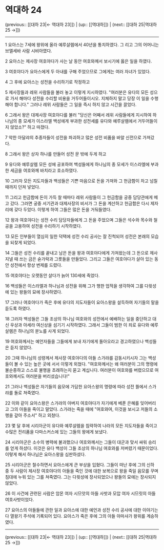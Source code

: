 # 역대하 24

(previous:: [[대하 23|← 역대하 23]]) | (up:: [[역대하]]) | (next:: [[대하 25|역대하 25 →]])

***




1 
요아스는 7세에 왕위에 올라 예루살렘에서 40년을 통치하였다. 그 리고 그의 어머니는 브엘세바 사람 시비아였다. 



2 
요아스는 제사장 여호야다가 사는 날 동안 여호와께서 보시기에 옳은 일을 하였다. 



3 
여호야다가 요아스에게 두 아내를 구해 주었으므로 그에게는 여러 자녀가 있었다. 



4 
그 후에 요아스는 성전을 수리하기로 작정하고 



5 
제사장들과 레위 사람들을 불러 놓고 이렇게 지시하였다. "여러분은 유다의 모든 성으로 가서 해마다 성전을 수리할 비용을 거두어들이시오. 지체하지 말고 당장 이 일을 수행해야 합니다." 그러나 레위 사람들은 그 일을 즉시 하지 않고 시간을 끌었다. 



6 
그래서 왕은 대제사장 여호야다를 불러 "당신은 어째서 레위 사람들에게 지시하여 하나님의 종 모세가 이스라엘 백성에게 부과한 성전세를 유다와 예루살렘에서 거두어들이지 않았소?" 하고 따졌다. 



7 
악한 아달랴의 추종자들이 성전을 파괴하고 많은 성전 비품을 바알 신전으로 가져갔다. 



8 
그래서 왕은 상자 하나를 만들어 성전 문 밖에 두게 하고 



9 
유다와 예루살렘 모든 성에 공포하여 백성들에게 하나님의 종 모세가 이스라엘에 부과한 세금을 여호와께 바치라고 호소하였다. 



10 
그러자 모든 지도자들과 백성들은 기쁜 마음으로 돈을 가져와 그 헌금함이 차고 넘칠 때까지 던져 넣었다. 



11 
그리고 헌금함에 돈이 가득 찰 때마다 레위 사람들이 그 헌금함을 궁중 담당관에게 메고 갔다. 그러면 궁중 서기관과 대제사장의 비서가 그 돈을 계산하고 헌금함은 다시 제자리에 갖다 두었다. 이렇게 하여 그들은 많은 돈을 거둬들였다. 



12 
왕과 여호야다는 성전 수리 담당자들에게 그 돈을 주었으며 그들은 석수와 목수와 철공을 고용하여 성전을 수리하기 시작하였다. 



13 
모든 인부들이 열심히 일한 덕택에 성전 수리 공사는 잘 진척되어 성전은 본래의 모습을 되찾게 되었다. 



14 
그들은 성전 수리를 끝내고 남은 돈을 왕과 여호야다에게 가져왔는데 그 돈으로 제사지낼 때 쓰는 금은 숟가락과 그릇들을 만들었다. 그리고 그들은 여호야다가 살아 있는 동안 성전에서 항상 번제를 드렸다. 



15 
여호야다는 오랫동안 살다가 늙어 130세에 죽었다. 



16 
백성들은 이스라엘과 하나님과 성전을 위해 그가 행한 업적을 생각하여 그를 다윗성에 있는 왕들의 묘에 장사하였다. 



17 
그러나 여호야다가 죽은 후에 유다의 지도자들이 요아스왕을 설득하여 자기들의 말을 듣도록 하였다. 



18 
그러자 백성들은 그들 조상의 하나님 여호와의 성전에서 예배하는 일을 중단하고 대신 우상과 아세라 여신상을 섬기기 시작하였다. 그래서 그들이 범한 이 죄로 유다와 예루살렘은 하나님의 분노를 사게 되었다. 



19 
여호와께서는 예언자들을 그들에게 보내 자기에게 돌아오라고 경고하였으나 백성들은 듣지 않았다. 



20 
그때 하나님의 성령께서 제사장 여호야다의 아들 스가랴를 감동시키시자 그는 백성들이 볼 수 있는 높은 곳에 서서 이렇게 외쳤다. "여호와께서는 왜 여러분이 그의 명령에 불순종하고 스스로 불행을 초래하는지 묻고 계십니다. 여러분이 여호와를 버렸으므로 여호와께서도 여러분을 버리셨습니다!" 



21 
그러나 백성들은 자기들의 음모에 가담한 요아스왕의 명령에 따라 성전 뜰에서 스가랴를 돌로 쳐죽였다. 



22 
이와 같이 요아스왕은 스가랴의 아버지 여호야다가 자기에게 베푼 은혜를 잊어버리고 그의 아들을 죽이고 말았다. 스가랴는 죽을 때에 "여호와여, 이것을 보시고 저들의 소행을 갚아 주소서" 하고 외쳤다. 



23 
몇 달 후에 시리아군이 유다와 예루살렘을 침략하여 나라의 모든 지도자들을 죽이고 수많은 전리품을 다마스커스에 있는 그들의 왕에게 보냈다. 



24 
시리아군은 소수의 병력에 불과했으나 여호와께서는 그들이 대군과 맞서 싸워 승리를 얻게 하셨다. 이것은 유다 백성이 그들 조상의 하나님 여호와를 저버렸기 때문이었다. 이렇게 해서 하나님은 요아스왕을 심판하셨다. 



25 
시리아군은 철수하면서 요아스에게 큰 부상을 입혔다. 그들이 떠난 후에 그의 신하 중 두 사람이 제사장 여호야다의 아들을 죽인 것에 대한 보복으로 왕을 죽일 음모를 꾸며 침대에 누워 있는 그를 쳐죽였다. 그는 다윗성에 장사되었으나 왕들의 묘에는 장사되지 않았다. 



26 
이 사건에 관련된 사람은 암몬 여자 시므앗의 아들 사밧과 모압 여자 시므릿의 아들 여호사밧이었다. 



27 
요아스의 아들들에 관한 일과 요아스에 대한 예언과 성전 수리 공사에 대한 이야기는 다 열왕기 주석에 기록되어 있다. 요아스가 죽은 후에 그의 아들 아마샤가 왕위를 계승하였다.

***

(previous:: [[대하 23|← 역대하 23]]) | (up:: [[역대하]]) | (next:: [[대하 25|역대하 25 →]])
